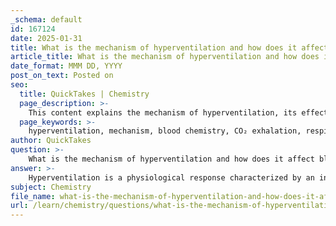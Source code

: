 ```yaml
---
_schema: default
id: 167124
date: 2025-01-31
title: What is the mechanism of hyperventilation and how does it affect blood chemistry?
article_title: What is the mechanism of hyperventilation and how does it affect blood chemistry?
date_format: MMM DD, YYYY
post_on_text: Posted on
seo:
  title: QuickTakes | Chemistry
  page_description: >-
    This content explains the mechanism of hyperventilation, its effects on blood chemistry, particularly regarding respiratory alkalosis, and the role of the bicarbonate buffer system in maintaining pH levels.
  page_keywords: >-
    hyperventilation, mechanism, blood chemistry, CO₂ exhalation, respiratory alkalosis, bicarbonate buffer system, pH levels, carbonic acid, H⁺ concentration, compensatory mechanisms, acid-base balance
author: QuickTakes
question: >-
    What is the mechanism of hyperventilation and how does it affect blood chemistry?
answer: >-
    Hyperventilation is a physiological response characterized by an increased rate and depth of breathing, which leads to excessive exhalation of carbon dioxide (CO₂). This process has significant effects on blood chemistry, particularly in relation to pH levels.\n\n### Mechanism of Hyperventilation\n\n1. **Increased CO₂ Exhalation**: During hyperventilation, the body expels CO₂ at a rate that exceeds its production. This reduction in CO₂ levels leads to a decrease in carbonic acid (H₂CO₃) in the blood, as CO₂ combines with water to form carbonic acid, which can dissociate into hydrogen ions (H⁺) and bicarbonate ions (HCO₃⁻).\n\n2. **Shift in Chemical Equilibrium**: The bicarbonate buffer system plays a crucial role in maintaining pH balance. The reaction can be represented as follows:\n   $$\n   CO_2 + H_2O \rightleftharpoons H_2CO_3 \rightleftharpoons H^+ + HCO_3^-\n   $$\n   When CO₂ levels drop due to hyperventilation, the equilibrium shifts to the left, resulting in a decrease in H⁺ concentration. This shift leads to an increase in blood pH, a condition known as respiratory alkalosis.\n\n3. **Compensatory Mechanisms**: The body attempts to compensate for the increased pH through various mechanisms. The bicarbonate buffer system can donate H⁺ ions to the solution to minimize pH changes. However, if hyperventilation persists, the buffering capacity may be overwhelmed, leading to significant imbalances in blood pH.\n\n### Effects on Blood Chemistry\n\n- **Respiratory Alkalosis**: The primary consequence of hyperventilation is respiratory alkalosis, characterized by an elevated blood pH (greater than 7.45). This condition can lead to symptoms such as dizziness, tingling in the extremities, and muscle cramps due to altered calcium ion binding and reduced ionized calcium levels.\n\n- **Bicarbonate Levels**: As the bicarbonate buffer system attempts to compensate for the loss of H⁺ ions, it may lead to a decrease in bicarbonate (HCO₃⁻) levels in the extracellular fluid. This can further complicate the acid-base balance in the body.\n\n- **Clinical Implications**: Understanding the effects of hyperventilation on blood chemistry is essential for diagnosing and managing conditions related to acid-base imbalances. For instance, in cases of respiratory alkalosis, treatment may involve techniques to reduce the rate of breathing or rebreathing CO₂ to restore normal levels.\n\nIn summary, hyperventilation leads to a decrease in CO₂, resulting in reduced carbonic acid and hydrogen ion concentration, which increases blood pH and can cause respiratory alkalosis. The bicarbonate buffer system attempts to compensate for these changes, but prolonged hyperventilation can lead to significant disruptions in acid-base balance.
subject: Chemistry
file_name: what-is-the-mechanism-of-hyperventilation-and-how-does-it-affect-blood-chemistry.md
url: /learn/chemistry/questions/what-is-the-mechanism-of-hyperventilation-and-how-does-it-affect-blood-chemistry
---
```


&nbsp;